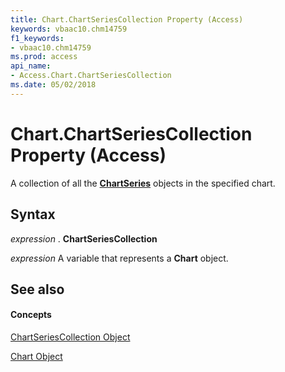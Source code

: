 ```yaml
---
title: Chart.ChartSeriesCollection Property (Access)
keywords: vbaac10.chm14759
f1_keywords:
- vbaac10.chm14759
ms.prod: access
api_name:
- Access.Chart.ChartSeriesCollection
ms.date: 05/02/2018
---
```



# Chart.ChartSeriesCollection Property (Access)

A collection of all the **[ChartSeries](chartseries-object-access.md)** objects in the specified chart.


## Syntax

 _expression_ . **ChartSeriesCollection**

 _expression_ A variable that represents a **Chart** object.


## See also


#### Concepts


[ChartSeriesCollection Object](chartseriescollection-object-access.md)

[Chart Object](chart-object-access.md)